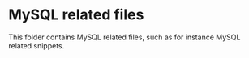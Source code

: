 
# MySQL related files

This folder contains MySQL related files, such as for instance MySQL
related snippets.
